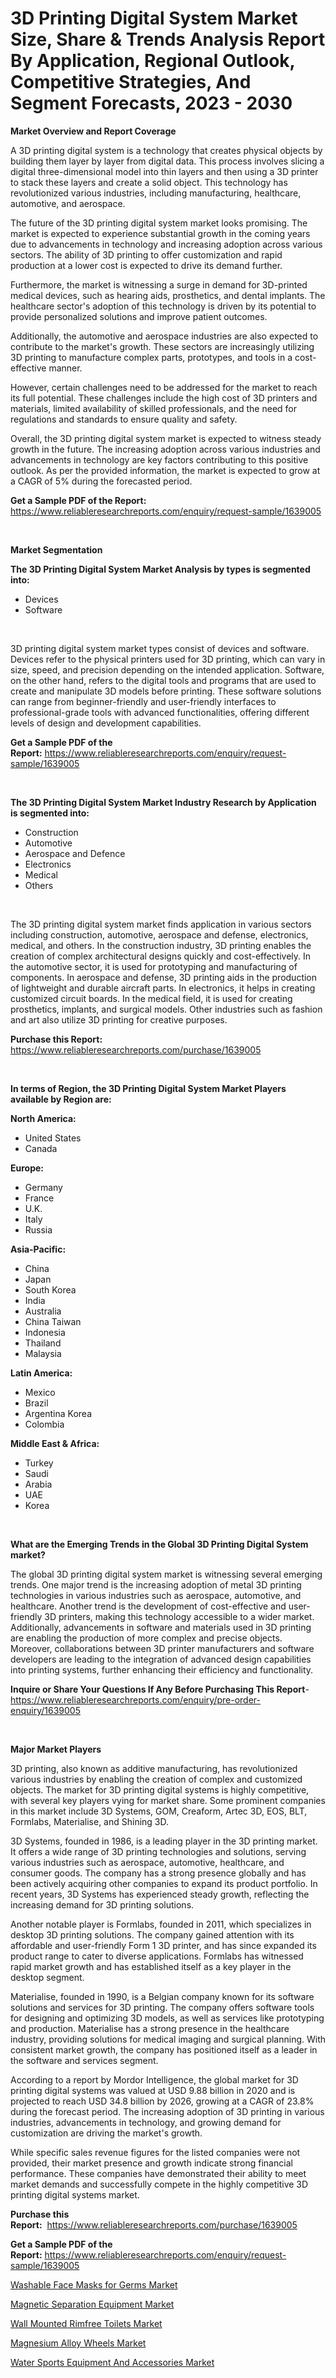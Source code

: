 <p><h1>3D Printing Digital System Market Size, Share & Trends Analysis Report By Application, Regional Outlook, Competitive Strategies, And Segment Forecasts, 2023 - 2030</h1></p><p><strong>Market Overview and Report Coverage</strong></p>
<p><p>A 3D printing digital system is a technology that creates physical objects by building them layer by layer from digital data. This process involves slicing a digital three-dimensional model into thin layers and then using a 3D printer to stack these layers and create a solid object. This technology has revolutionized various industries, including manufacturing, healthcare, automotive, and aerospace.</p><p>The future of the 3D printing digital system market looks promising. The market is expected to experience substantial growth in the coming years due to advancements in technology and increasing adoption across various sectors. The ability of 3D printing to offer customization and rapid production at a lower cost is expected to drive its demand further.</p><p>Furthermore, the market is witnessing a surge in demand for 3D-printed medical devices, such as hearing aids, prosthetics, and dental implants. The healthcare sector's adoption of this technology is driven by its potential to provide personalized solutions and improve patient outcomes.</p><p>Additionally, the automotive and aerospace industries are also expected to contribute to the market's growth. These sectors are increasingly utilizing 3D printing to manufacture complex parts, prototypes, and tools in a cost-effective manner.</p><p>However, certain challenges need to be addressed for the market to reach its full potential. These challenges include the high cost of 3D printers and materials, limited availability of skilled professionals, and the need for regulations and standards to ensure quality and safety.</p><p>Overall, the 3D printing digital system market is expected to witness steady growth in the future. The increasing adoption across various industries and advancements in technology are key factors contributing to this positive outlook. As per the provided information, the market is expected to grow at a CAGR of 5% during the forecasted period.</p></p>
<p><strong>Get a Sample PDF of the Report:</strong> <a href="https://www.reliableresearchreports.com/enquiry/request-sample/1639005">https://www.reliableresearchreports.com/enquiry/request-sample/1639005</a></p>
<p>&nbsp;</p>
<p><strong>Market Segmentation</strong></p>
<p><strong>The 3D Printing Digital System Market Analysis by types is segmented into:</strong></p>
<p><ul><li>Devices</li><li>Software</li></ul></p>
<p>&nbsp;</p>
<p><p>3D printing digital system market types consist of devices and software. Devices refer to the physical printers used for 3D printing, which can vary in size, speed, and precision depending on the intended application. Software, on the other hand, refers to the digital tools and programs that are used to create and manipulate 3D models before printing. These software solutions can range from beginner-friendly and user-friendly interfaces to professional-grade tools with advanced functionalities, offering different levels of design and development capabilities.</p></p>
<p><strong>Get a Sample PDF of the Report:</strong>&nbsp;<a href="https://www.reliableresearchreports.com/enquiry/request-sample/1639005">https://www.reliableresearchreports.com/enquiry/request-sample/1639005</a></p>
<p>&nbsp;</p>
<p><strong>The 3D Printing Digital System Market Industry Research by Application is segmented into:</strong></p>
<p><ul><li>Construction</li><li>Automotive</li><li>Aerospace and Defence</li><li>Electronics</li><li>Medical</li><li>Others</li></ul></p>
<p>&nbsp;</p>
<p><p>The 3D printing digital system market finds application in various sectors including construction, automotive, aerospace and defense, electronics, medical, and others. In the construction industry, 3D printing enables the creation of complex architectural designs quickly and cost-effectively. In the automotive sector, it is used for prototyping and manufacturing of components. In aerospace and defense, 3D printing aids in the production of lightweight and durable aircraft parts. In electronics, it helps in creating customized circuit boards. In the medical field, it is used for creating prosthetics, implants, and surgical models. Other industries such as fashion and art also utilize 3D printing for creative purposes.</p></p>
<p><strong>Purchase this Report:</strong>&nbsp; <a href="https://www.reliableresearchreports.com/purchase/1639005">https://www.reliableresearchreports.com/purchase/1639005</a></p>
<p>&nbsp;</p>
<p><strong>In terms of Region, the 3D Printing Digital System Market Players available by Region are:</strong></p>
<p>
    <p> <strong> North America: </strong>
        <ul>
            <li>United States</li>
            <li>Canada</li>
        </ul>
        </p> 
    <p> <strong> Europe: </strong>
        <ul>
            <li>Germany</li>
            <li>France</li>
            <li>U.K.</li>
            <li>Italy</li>
            <li>Russia</li>
        </ul>
        </p> 
    <p> <strong> Asia-Pacific: </strong>
        <ul>
            <li>China</li>
            <li>Japan</li>
            <li>South Korea</li>
            <li>India</li>
            <li>Australia</li>
            <li>China Taiwan</li>
            <li>Indonesia</li>
            <li>Thailand</li>
            <li>Malaysia</li>
        </ul>
        </p> 
    <p> <strong> Latin America: </strong>
        <ul>
            <li>Mexico</li>
            <li>Brazil</li>
            <li>Argentina Korea</li>
            <li>Colombia</li>
        </ul>
        </p> 
    <p> <strong> Middle East & Africa: </strong>
        <ul>
            <li>Turkey</li>
            <li>Saudi</li>
            <li>Arabia</li>
            <li>UAE</li>
            <li>Korea</li>
        </ul>
    </p>
    </p>
<p>&nbsp;</p>
<p><strong>What are the Emerging Trends in the Global 3D Printing Digital System market?</strong></p>
<p><p>The global 3D printing digital system market is witnessing several emerging trends. One major trend is the increasing adoption of metal 3D printing technologies in various industries such as aerospace, automotive, and healthcare. Another trend is the development of cost-effective and user-friendly 3D printers, making this technology accessible to a wider market. Additionally, advancements in software and materials used in 3D printing are enabling the production of more complex and precise objects. Moreover, collaborations between 3D printer manufacturers and software developers are leading to the integration of advanced design capabilities into printing systems, further enhancing their efficiency and functionality.</p></p>
<p><strong>Inquire or Share Your Questions If Any Before Purchasing This Report</strong>- <a href="https://www.reliableresearchreports.com/enquiry/pre-order-enquiry/1639005">https://www.reliableresearchreports.com/enquiry/pre-order-enquiry/1639005</a></p>
<p>&nbsp;</p>
<p><strong>Major Market Players</strong></p>
<p><p>3D printing, also known as additive manufacturing, has revolutionized various industries by enabling the creation of complex and customized objects. The market for 3D printing digital systems is highly competitive, with several key players vying for market share. Some prominent companies in this market include 3D Systems, GOM, Creaform, Artec 3D, EOS, BLT, Formlabs, Materialise, and Shining 3D.</p><p>3D Systems, founded in 1986, is a leading player in the 3D printing market. It offers a wide range of 3D printing technologies and solutions, serving various industries such as aerospace, automotive, healthcare, and consumer goods. The company has a strong presence globally and has been actively acquiring other companies to expand its product portfolio. In recent years, 3D Systems has experienced steady growth, reflecting the increasing demand for 3D printing solutions.</p><p>Another notable player is Formlabs, founded in 2011, which specializes in desktop 3D printing solutions. The company gained attention with its affordable and user-friendly Form 1 3D printer, and has since expanded its product range to cater to diverse applications. Formlabs has witnessed rapid market growth and has established itself as a key player in the desktop segment.</p><p>Materialise, founded in 1990, is a Belgian company known for its software solutions and services for 3D printing. The company offers software tools for designing and optimizing 3D models, as well as services like prototyping and production. Materialise has a strong presence in the healthcare industry, providing solutions for medical imaging and surgical planning. With consistent market growth, the company has positioned itself as a leader in the software and services segment.</p><p>According to a report by Mordor Intelligence, the global market for 3D printing digital systems was valued at USD 9.88 billion in 2020 and is projected to reach USD 34.8 billion by 2026, growing at a CAGR of 23.8% during the forecast period. The increasing adoption of 3D printing in various industries, advancements in technology, and growing demand for customization are driving the market's growth.</p><p>While specific sales revenue figures for the listed companies were not provided, their market presence and growth indicate strong financial performance. These companies have demonstrated their ability to meet market demands and successfully compete in the highly competitive 3D printing digital systems market.</p></p>
<p><strong>Purchase this Report:</strong>&nbsp;&nbsp;<a href="https://www.reliableresearchreports.com/purchase/1639005">https://www.reliableresearchreports.com/purchase/1639005</a></p>
<p></p>
<p><strong>Get a Sample PDF of the Report:</strong>&nbsp;<a href="https://www.reliableresearchreports.com/enquiry/request-sample/1639005">https://www.reliableresearchreports.com/enquiry/request-sample/1639005</a></p>
<p><p><a href="https://www.linkedin.com/pulse/washable-face-masks-germs-market-research-report-provides/">Washable Face Masks for Germs Market</a></p><p><a href="https://medium.com/@subhamgillrp23/magnetic-separation-equipment-market-size-growth-forecast-2023-2030-3858ae93668b">Magnetic Separation Equipment Market</a></p><p><a href="https://www.linkedin.com/pulse/decoding-wall-mounted-rimfree-toilets-market/">Wall Mounted Rimfree Toilets Market</a></p><p><a href="https://medium.com/@jackytorphy/magnesium-alloy-wheels-market-size-growth-forecast-2023-2030-7cb3aa83631b">Magnesium Alloy Wheels Market</a></p><p><a href="https://www.linkedin.com/pulse/water-sports-equipment-accessories-market-size-share/">Water Sports Equipment And Accessories Market</a></p></p>
